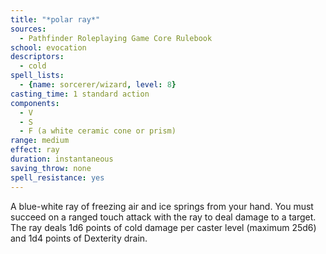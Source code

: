 ```yaml
---
title: "*polar ray*"
sources:
  - Pathfinder Roleplaying Game Core Rulebook
school: evocation
descriptors:
  - cold
spell_lists:
  - {name: sorcerer/wizard, level: 8}
casting_time: 1 standard action
components:
  - V
  - S
  - F (a white ceramic cone or prism)
range: medium
effect: ray
duration: instantaneous
saving_throw: none
spell_resistance: yes
---
```


A blue-white ray of freezing air and ice springs from your hand. You must succeed on a ranged touch attack with the ray to deal damage to a target. The ray deals 1d6 points of cold damage per caster level (maximum 25d6) and 1d4 points of Dexterity drain.

